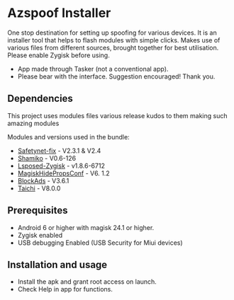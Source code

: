 # Azspoof Installer

   One stop destination for setting up spoofing for various devices. It is an installer tool that helps to flash modules with simple clicks. Makes use of various files from different sources, brought together for best utilisation.
Please enable Zygisk before using.
 - App made through Tasker (not a conventional app).
 - Please bear with the interface.
Suggestion encouraged! 
Thank you.
## Dependencies

This project uses modules files various release kudos to them making such amazing modules 

Modules and versions used in the bundle:
 - [Safetynet-fix][safetynetfix] - V2.3.1 & V2.4
 - [Shamiko][shamiko] - V0.6-126
 - [Lsposed-Zygisk][lsposed] - v1.8.6-6712
 - [MagiskHidePropsConf][magiskhideprops] - V6. 1.2
 - [BlockAds][blockads] - V3.6.1
 - [Taichi][taichi] - V8.0.0

## Prerequisites

 - Android 6 or higher with magisk 24.1 or higher.
 - Zygisk enabled
 - USB debugging Enabled (USB Security for Miui devices)

## Installation and usage
 - Install the apk and grant root access on launch.
 - Check Help in app for functions. 
 
    
[safetynetfix]: https://github.com/kdrag0n/safetynet-fix
[lsposed]: https://github.com/LSPosed/LSPosed/releases
[taichi]: https://github.com/taichi-framework/TaiChi
[shamiko]: https://github.com/LSPosed/LSPosed.github.io/releases
[magiskhideprops]: https://github.com/Magisk-Modules-Repo/MagiskHidePropsConf
[blockads]: https://github.com/pantsufan/Magisk-Ad-Blocking-Module
